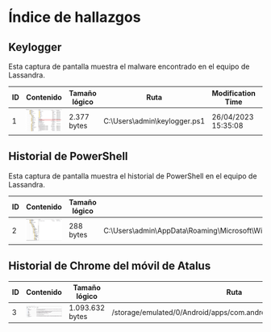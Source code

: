  # Índice de hallazgos

## Keylogger

Esta captura de pantalla muestra el malware encontrado en el equipo de Lassandra.

| ID | Contenido | Tamaño lógico | Ruta | Modification Time | Access Time | Creation Time | Hash SHA-256 |
|----|-----------|---------------|------|-------------------|-------------|---------------|--------------|
| 1 | ![keylogger](../img/keylogger.png) | 2.377 bytes | C:\\Users\\admin\\keylogger.ps1| 26/04/2023 15:35:08 | 28/04/2023 16:28:30 | 28/04/2023 16:27:49 | 1889E0226E042E540B7DD28B24530D6A536EC117EFF758D24E3C607A47D68052 |

## Historial de PowerShell

Esta captura de pantalla muestra el historial de PowerShell en el equipo de Lassandra.

| ID | Contenido | Tamaño lógico | Ruta | Modification Time | Access Time | Creation Time | Hash SHA-256 |
|----|-----------|---------------|------|-------------------|-------------|---------------|--------------|
| 2 | ![Historial-PowerShell](../img/ConsoleHost_History.png) | 288 bytes | C:\\Users\\admin\\AppData\\Roaming\\Microsoft\\Windows\\PowerShell\\PSReadline\\ConsoleHost_history.txt | 28/04/2023 16:28:30 | 28/04/2023 16:28:30 | 26/04/2023 16:13:09 | 9C663F3981A296CBB137A8DA730E46CEA16181C345906584038B6E14358B7D7D |

## Historial de Chrome del móvil de Atalus

| ID | Contenido | Tamaño lógico | Ruta | Modification Time | Access Time | Creation Time | Hash SHA-256 |
|----|-----------|---------------|------|-------------------|-------------|---------------|--------------|
| 3 | ![DBChrome](../img/browser2-db.png) | 1.093.632 bytes | /storage/emulated/0/Android/apps/com.android.browser/db/browser2.db | - | - | - | A2BE3A1C3BF4F32BCEA3CFF31DDE9DE2363A5FCA2792835543B15C9654D4D1B8 |
